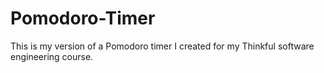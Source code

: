 # Pomodoro-Timer
This is my version of a Pomodoro timer I created for my Thinkful software engineering course.
